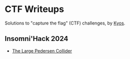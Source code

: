 # CTF Writeups

Solutions to "capture the flag" (CTF) challenges, by [Kyos](https://kyos.ch).

## Insomni'Hack 2024

- [The Large Pedersen Collider](insomnihack-2024/Pedersen.md)
